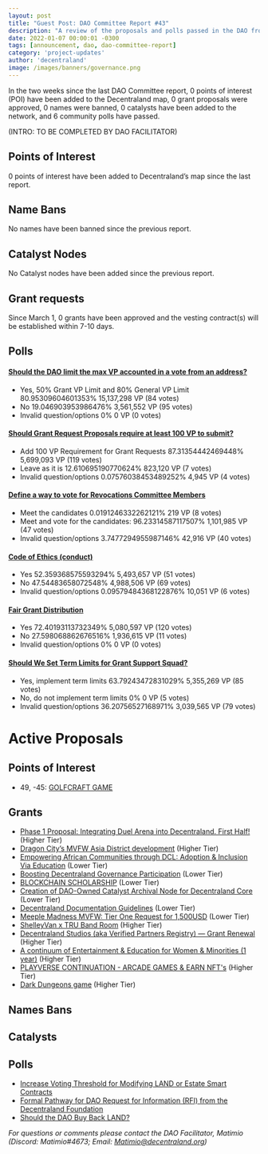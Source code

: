 ```yaml
---
layout: post
title: "Guest Post: DAO Committee Report #43"
description: "A review of the proposals and polls passed in the DAO from March 1 through March 15".
date: 2022-01-07 00:00:01 -0300
tags: [announcement, dao, dao-committee-report]
category: 'project-updates'
author: 'decentraland'
image: /images/banners/governance.png
---
```


In the two weeks since the last DAO Committee report, 0 points of interest (POI) have been added to the Decentraland map, 0 grant proposals were approved, 0 names were banned, 0 catalysts have been added to the network, and 6 community polls have passed.

(INTRO: TO BE COMPLETED BY DAO FACILITATOR)

## Points of Interest
0 points of interest have been added to Decentraland’s map since the last report.


## Name Bans

No names have been banned since the previous report.

## Catalyst Nodes
No Catalyst nodes have been added since the previous report.


## Grant requests
Since March 1, 0 grants have been approved and the vesting contract(s) will be established within 7-10 days.


## Polls

#### [Should the DAO limit the max VP accounted in a vote from an address?](https://governance.decentraland.org/proposal/?id=561c24f0-bd03-11ed-8c13-518b5c1940be)

* Yes, 50% Grant VP Limit and 80% General VP Limit 80.95309604601353% 15,137,298 VP (84 votes)
* No 19.046903953986476% 3,561,552 VP (95 votes)
* Invalid question/options 0% 0 VP (0 votes)


#### [Should Grant Request Proposals require at least 100 VP to submit?](https://governance.decentraland.org/proposal/?id=b182b570-bcd6-11ed-8c13-518b5c1940be)

* Add 100 VP Requirement for Grant Requests 87.31354442469448% 5,699,093 VP (119 votes)
* Leave as it is 12.610695190770624% 823,120 VP (7 votes)
* Invalid question/options 0.07576038453489252% 4,945 VP (4 votes)


#### [Define a way to vote for Revocations Committee Members](https://governance.decentraland.org/proposal/?id=19c0e070-bc5b-11ed-8c13-518b5c1940be)

* Meet the candidates 0.0191246332262121% 219 VP (8 votes)
* Meet and vote for the candidates: 96.23314587117507% 1,101,985 VP (47 votes)
* Invalid question/options 3.7477294955987146% 42,916 VP (40 votes)


#### [Code of Ethics (conduct)](https://governance.decentraland.org/proposal/?id=fb54ea30-b928-11ed-95dc-afd12ca00986)

* Yes  52.359368575593294% 5,493,657 VP (51 votes)
* No 47.54483658072548% 4,988,506 VP (69 votes)
* Invalid question/options 0.09579484368122876% 10,051 VP (6 votes)


#### [Fair Grant Distribution](https://governance.decentraland.org/proposal/?id=99adb4e0-b925-11ed-95dc-afd12ca00986)

* Yes 72.40193113732349% 5,080,597 VP (120 votes)
* No 27.598068862676516% 1,936,615 VP (11 votes)
* Invalid question/options 0% 0 VP (0 votes)


#### [Should We Set Term Limits for Grant Support Squad?](https://governance.decentraland.org/proposal/?id=858970d0-b7a4-11ed-9cbc-e93d98a2df52)

* Yes, implement term limits  63.79243472831029% 5,355,269 VP (85 votes)
* No, do not implement term limits  0% 0 VP (5 votes)
* Invalid question/options 36.20756527168971% 3,039,565 VP (79 votes)



# Active Proposals

## Points of Interest

* 49, -45: [GOLFCRAFT GAME](https://governance.decentraland.org/proposal/?id=40d3d1f0-bcf0-11ed-8c13-518b5c1940be)

## Grants

* [Phase 1 Proposal: Integrating Duel Arena into Decentraland. First Half!](https://governance.decentraland.org/proposal/?id=22c97580-c186-11ed-95a1-11f47a37eb17) (Higher Tier)
* [Dragon City’s MVFW Asia District development](https://governance.decentraland.org/proposal/?id=099d0f80-c13c-11ed-95a1-11f47a37eb17) (Higher Tier)
* [Empowering African Communities through DCL: Adoption &amp; Inclusion Via Education](https://governance.decentraland.org/proposal/?id=b8df8fd0-be9f-11ed-8c13-518b5c1940be) (Lower Tier)
* [Boosting Decentraland Governance Participation](https://governance.decentraland.org/proposal/?id=1566b040-bc6a-11ed-8c13-518b5c1940be) (Lower Tier)
* [BLOCKCHAIN SCHOLARSHIP](https://governance.decentraland.org/proposal/?id=e9ea13e0-bc54-11ed-8c13-518b5c1940be) (Lower Tier)
* [Creation of DAO-Owned Catalyst Archival Node for Decentraland Core](https://governance.decentraland.org/proposal/?id=21db21b0-bc53-11ed-8c13-518b5c1940be) (Lower Tier)
* [Decentraland Documentation Guidelines](https://governance.decentraland.org/proposal/?id=e1626140-bc50-11ed-8c13-518b5c1940be) (Lower Tier)
* [Meeple Madness MVFW: Tier One Request for 1,500USD](https://governance.decentraland.org/proposal/?id=d1c4d160-b95c-11ed-95dc-afd12ca00986) (Lower Tier)
* [ShelleyVan x TRU Band Room](https://governance.decentraland.org/proposal/?id=8a26c5c0-b95c-11ed-95dc-afd12ca00986) (Higher Tier)
* [Decentraland Studios (aka Verified Partners Registry) — Grant Renewal](https://governance.decentraland.org/proposal/?id=81283aa0-b946-11ed-95dc-afd12ca00986) (Higher Tier)
* [A continuum of Entertainment &amp; Education for Women &amp; Minorities (1 year)](https://governance.decentraland.org/proposal/?id=847303a0-b8a8-11ed-95dc-afd12ca00986) (Higher Tier)
* [PLAYVERSE CONTINUATION - ARCADE GAMES &amp; EARN NFT&#39;s](https://governance.decentraland.org/proposal/?id=ebdb8d20-b842-11ed-86c3-af6b3159c225) (Higher Tier)
* [Dark Dungeons game](https://governance.decentraland.org/proposal/?id=b08f4630-b81f-11ed-86c3-af6b3159c225) (Higher Tier)

## Names Bans


## Catalysts


## Polls

* [Increase Voting Threshold for Modifying LAND or Estate Smart Contracts](https://governance.decentraland.org/proposal/?id=963864d0-c0e7-11ed-95a1-11f47a37eb17)
* [Formal Pathway for DAO Request for Information (RFI) from the Decentraland Foundation](https://governance.decentraland.org/proposal/?id=57d7a630-be38-11ed-8c13-518b5c1940be)
* [Should the DAO Buy Back LAND?](https://governance.decentraland.org/proposal/?id=e62c2260-bdd1-11ed-8c13-518b5c1940be)

*For questions or comments please contact the DAO Facilitator, Matimio (Discord: Matimio#4673; Email: [Matimio@decentraland.org](mailto:Matimio@decentraland.org))*